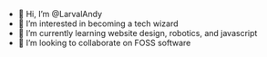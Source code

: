 - 👋 Hi, I’m @LarvalAndy
- 👀 I’m interested in becoming a tech wizard
- 🌱 I’m currently learning website design, robotics, and javascript
- 💞️ I’m looking to collaborate on FOSS software

<!---
LarvalAndy/LarvalAndy is a ✨ special ✨ repository because its `README.md` (this file) appears on your GitHub profile.
You can click the Preview link to take a look at your changes.
--->
